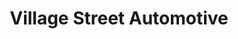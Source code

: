 ---
title: "Village Street Automotive"
url: /medway/village-street-automotive/
shop: Autowerkstatt
---